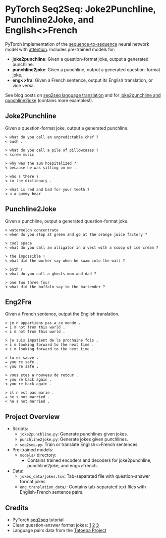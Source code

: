 # PyTorch Seq2Seq: Joke2Punchline, Punchline2Joke, and English<>French 
PyTorch implementation of the [sequence-to-sequence](https://arxiv.org/abs/1409.3215) neural network model with [attention](https://arxiv.org/abs/1409.0473). Includes pre-trained models for:
- **joke2punchline**: Given a question-format joke, output a generated punchline.
- **punchline2joke**: Given a punchline, output a generated question-format joke.
- **eng<>fra**: Given a French sentence, output its English translation, or vice versa.

See blog posts on [seq2seq language translation](https://www.rileynwong.com/blog/2019/4/3/implementing-a-seq2seq-neural-network-with-attention-for-machine-translation-from-scratch-using-pytorch) and for [joke2punchline and punchline2joke](https://www.rileynwong.com/blog/2019/4/12/joke2punchline-punchline2joke-using-a-seq2seq-neural-network-to-translate-between-jokes-and-punchlines) (contains more examples!).

## Joke2Punchline
Given a question-format joke, output a generated punchline.

```
> what do you call an unpredictable chef ?
< ouch .

> what do you call a pile of pillowcases ?
< screw music 

> why was the sun hospitalized ?
< because he was sitting on me . 

> who s there ?
< in the dictionary . 

> what is red and bad for your teeth ?
< a a gummy bear 
```

## Punchline2Joke
Given a punchline, output a generated question-format joke.

```
> watermelon concentrate
< when do you stop at green and go at the orange juice factory ? 

> cool space
< what do you call an alligator in a vest with a scoop of ice cream ? 

> the impossible !
< what did the worker say when he swam into the wall ? 

> both !
< what do you call a ghosts mom and dad ? 

> one two three four
< what did the buffalo say to the bartender ? 
```

## Eng2Fra
Given a French sentence, output the English translation.
```
> je n appartiens pas a ce monde .
= i m not from this world .
< i m not from this world .

> je suis impatient de la prochaine fois .
= i m looking forward to the next time .
< i m looking forward to the next time . 

> tu es sauve .
= you re safe .
< you re safe . 

> vous etes a nouveau de retour .
= you re back again .
< you re back again . 

> il n est pas marie .
= he s not married .
< he s not married . 
```

## Project Overview
- Scripts:
  - `joke2punchline.py`: Generate punchlines given jokes.
  - `punchline2joke.py`: Generate jokes given punchlines.
  - `seq2seq.py`: Train or translate English<>French sentences.
- Pre-trained models:
  - `models/` directory:
    - Contains trained encoders and decoders for joke2punchline, punchline2joke, and eng<>french. 
- Data:
  - `jokes_data/jokes.tsv`: Tab-separated file with question-answer format jokes.
  - `eng_translation_data/`: Contains tab-separated text files with English-French sentence pairs.

## Credits
- PyTorch [seq2seq](https://pytorch.org/tutorials/intermediate/seq2seq_translation_tutorial.html) tutorial
- Clean question-answer format jokes: [1](http://www.jokes4us.com/miscellaneousjokes/cleanjokes.html) [2](http://www.tensionnot.com/jokes/one_liner_jokes/funny_questions_and_answers) [3](https://www.quickfunnyjokes.com/cheesy.html)
- Language pairs data from the [Tatoeba Project](https://www.manythings.org/anki/)

